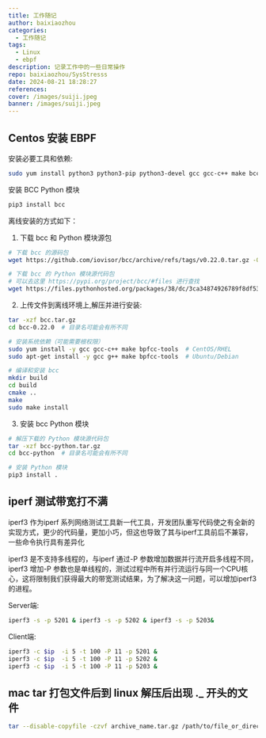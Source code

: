 ```yaml
---
title: 工作随记
author: baixiaozhou
categories:
  - 工作随记
tags:
  - Linux
  - ebpf
description: 记录工作中的一些日常操作
repo: baixiaozhou/SysStresss
date: 2024-08-21 18:28:27
references:
cover: /images/suiji.jpeg
banner: /images/suiji.jpeg
---
```


<!-- Your content starts here -->

## Centos 安装 EBPF

安装必要工具和依赖:
``` bash
sudo yum install python3 python3-pip python3-devel gcc gcc-c++ make bcc bcc-tools bcc-devel
```

安装 BCC Python 模块
``` bash
pip3 install bcc
```

离线安装的方式如下：

1. 下载 bcc 和 Python 模块源包
``` bash
# 下载 bcc 的源码包
wget https://github.com/iovisor/bcc/archive/refs/tags/v0.22.0.tar.gz -O bcc.tar.gz

# 下载 bcc 的 Python 模块源代码包
# 可以去这里 https://pypi.org/project/bcc/#files 进行查找
wget https://files.pythonhosted.org/packages/38/dc/3ca34874926789f8df53f3c1d1c38e77ebf876f43760e8745316bb8bd1c0/bcc-0.1.10.tar.gz
```
2. 上传文件到离线环境上,解压并进行安装:
``` bash
tar -xzf bcc.tar.gz
cd bcc-0.22.0  # 目录名可能会有所不同

# 安装系统依赖（可能需要根权限）
sudo yum install -y gcc gcc-c++ make bpfcc-tools  # CentOS/RHEL
sudo apt-get install -y gcc g++ make bpfcc-tools  # Ubuntu/Debian

# 编译和安装 bcc
mkdir build
cd build
cmake ..
make
sudo make install
```
3. 安装 bcc Python 模块
``` bash
# 解压下载的 Python 模块源代码包
tar -xzf bcc-python.tar.gz
cd bcc-python  # 目录名可能会有所不同

# 安装 Python 模块
pip3 install .
```

## iperf 测试带宽打不满

iperf3 作为iperf 系列网络测试工具新一代工具，开发团队重写代码使之有全新的实现方式，更少的代码量，更加小巧，但这也导致了其与iperf工具前后不兼容，一些命令执行具有差异化

iperf3 是不支持多线程的，与iperf 通过-P 参数增加数据并行流开启多线程不同，iperf3 增加-P 参数也是单线程的，测试过程中所有并行流运行与同一个CPU核心，这将限制我们获得最大的带宽测试结果，为了解决这一问题，可以增加iperf3的进程。

Server端: 
``` bash
iperf3 -s -p 5201 & iperf3 -s -p 5202 & iperf3 -s -p 5203&
```
Client端:
``` bash
iperf3 -c $ip  -i 5 -t 100 -P 11 -p 5201 & 
iperf3 -c $ip  -i 5 -t 100 -P 11 -p 5202 & 
iperf3 -c $ip  -i 5 -t 100 -P 11 -p 5203 & 
```

## mac tar 打包文件后到 linux 解压后出现 ._ 开头的文件
``` bash
tar --disable-copyfile -czvf archive_name.tar.gz /path/to/file_or_directory
```